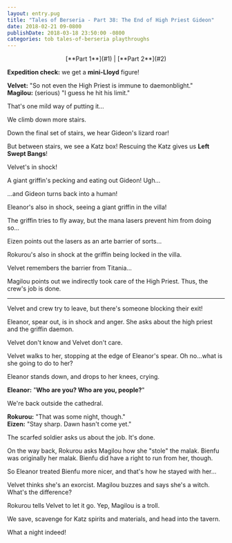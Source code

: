 ```yaml
---
layout: entry.pug
title: "Tales of Berseria - Part 38: The End of High Priest Gideon"
date: 2018-02-21 09-0800
publishDate: 2018-03-18 23:50:00 -0800
categories: tob tales-of-berseria playthroughs
---
```


<p style="text-align: center;">[**Part 1**](#1) | [**Part 2**](#2)</p>

<a name="1"></a>

**Expedition check:** we get a **mini-Lloyd** figure!

**Velvet:** "So not even the High Priest is immune to daemonblight."<br/>
**Magilou:** (serious) "I guess he hit his limit."

That's one mild way of putting it...

We climb down more stairs.

Down the final set of stairs, we hear Gideon's lizard roar!

But between stairs, we see a Katz box! Rescuing the Katz gives us **Left Swept Bangs**!

Velvet's in shock!

A giant griffin's pecking and eating out Gideon! Ugh...

...and Gideon turns back into a human!

Eleanor's also in shock, seeing a giant griffin in the villa!

The griffin tries to fly away, but the mana lasers prevent him from doing so...

Eizen points out the lasers as an arte barrier of sorts...

Rokurou's also in shock at the griffin being locked in the villa.

Velvet remembers the barrier from Titania...

Magilou points out we indirectly took care of the High Priest. Thus, the crew's job is done.

<a name="2"></a>

---

Velvet and crew try to leave, but there's someone blocking their exit!

Eleanor, spear out, is in shock and anger. She asks about the high priest and the griffin daemon.

Velvet don't know and Velvet don't care.

Velvet walks to her, stopping at the edge of Eleanor's spear. Oh no...what is she going to do to her?

Eleanor stands down, and drops to her knees, crying.

**Eleanor:** "**Who are you? Who are you, people?**"

We're back outside the cathedral.

**Rokurou:** "That was some night, though."<br/>
**Eizen:** "Stay sharp. Dawn hasn't come yet."

The scarfed soldier asks us about the job. It's done.

On the way back, Rokurou asks Magilou how she "stole" the malak. Bienfu was originally her malak. Bienfu did have a right to run from her, though.

So Eleanor treated Bienfu more nicer, and that's how he stayed with her...

Velvet thinks she's an exorcist. Magilou buzzes and says she's a witch. What's the difference?

Rokurou tells Velvet to let it go. Yep, Magilou is a troll.

We save, scavenge for Katz spirits and materials, and head into the tavern.

What a night indeed!